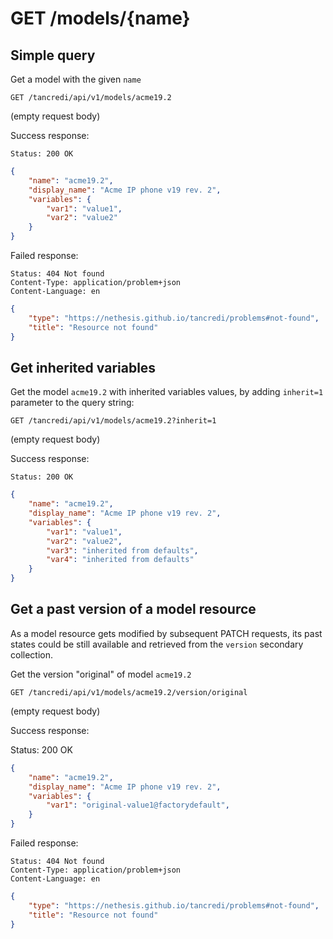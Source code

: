 # GET /models/{name}

## Simple query

Get a model with the given `name`

    GET /tancredi/api/v1/models/acme19.2

(empty request body)

Success response:

    Status: 200 OK

```json
{
    "name": "acme19.2",
    "display_name": "Acme IP phone v19 rev. 2",
    "variables": {
        "var1": "value1",
        "var2": "value2"
    }
}
```

Failed response:

    Status: 404 Not found
    Content-Type: application/problem+json
    Content-Language: en

```json
{
    "type": "https://nethesis.github.io/tancredi/problems#not-found",
    "title": "Resource not found"
}
```

## Get inherited variables

Get the model `acme19.2` with inherited variables values, by adding `inherit=1`
parameter to the query string:

    GET /tancredi/api/v1/models/acme19.2?inherit=1

(empty request body)

Success response:

    Status: 200 OK

```json
{
    "name": "acme19.2",
    "display_name": "Acme IP phone v19 rev. 2",
    "variables": {
        "var1": "value1",
        "var2": "value2",
        "var3": "inherited from defaults",
        "var4": "inherited from defaults"
    }
}
```

## Get a past version of a model resource

As a model resource gets modified by subsequent PATCH requests, its past states
could be still available and retrieved from the `version` secondary collection.

Get the version "original" of model `acme19.2`

    GET /tancredi/api/v1/models/acme19.2/version/original

(empty request body)

Success response:

Status: 200 OK

```json
{
    "name": "acme19.2",
    "display_name": "Acme IP phone v19 rev. 2",
    "variables": {
        "var1": "original-value1@factorydefault",
    }
}
```

Failed response:

    Status: 404 Not found
    Content-Type: application/problem+json
    Content-Language: en

```json
{
    "type": "https://nethesis.github.io/tancredi/problems#not-found",
    "title": "Resource not found"
}
```

